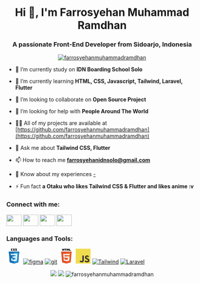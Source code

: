 
<h1 align="center">Hi 👋, I'm Farrosyehan Muhammad Ramdhan</h1>
<h3 align="center">A passionate Front-End Developer from Sidoarjo, Indonesia</h3>


<p align="center">
  <a href="https://github.com/ryo-ma/github-profile-trophy"><img src="https://github-profile-trophy.vercel.app/?username=farrosyehanmuhammadramdhan" alt="farrosyehanmuhammadramdhan" /></a> </img>
</p>

- 🔭 I’m currently study on **IDN Boarding School Solo**

- 🌱 I’m currently learning **HTML, CSS, Javascript, Tailwind, Laravel, Flutter**

- 👯 I’m looking to collaborate on **Open Source Project**

- 🤝 I’m looking for help with **People Around The World**

- 👨‍💻 All of my projects are available at [https://github.com/farrosyehanmuhammadramdhan](https://github.com/farrosyehanmuhammadramdhan)

- 💬 Ask me about **Tailwind CSS, Flutter**

- 📫 How to reach me **farrosyehanidnsolo@gmail.com**

- 📄 Know about my experiences [-](-)
- ⚡ Fun fact **a Otaku who likes Tailwind CSS & Flutter and likes anime :v**


<h3 align="left">Connect with me:</h3>
<p align="left">
<a href="https://www.linkedin.com/in/farrosyehan-muhammad-ramdhan-570914285" target="blank"><img align="center" src="https://raw.githubusercontent.com/rahuldkjain/github-profile-readme-generator/master/src/images/icons/Social/linked-in-alt.svg" alt="" height="30" width="40" /></a>
<a href="https://www.instagram.com/farrosyehanmuhammadramdhan_85/" target="blank"><img align="center" src="https://raw.githubusercontent.com/rahuldkjain/github-profile-readme-generator/master/src/images/icons/Social/instagram.svg" alt="" height="30" width="40" /></a>
<a href="https://www.youtube.com/channel/UCO543PTu1mY9J5sdMZB1IjA" target="blank"><img align="center" src="https://raw.githubusercontent.com/rahuldkjain/github-profile-readme-generator/master/src/images/icons/Social/youtube.svg" alt="" height="30" width="40" /></a>  
<a href="https://www.facebook.com/farrosyehan85/" target="blank"><img align="center" src="https://raw.githubusercontent.com/rahuldkjain/github-profile-readme-generator/master/src/images/icons/Social/facebook.svg" alt="" height="30" width="40" /></a>

</p>

<h3 align="left">Languages and Tools:</h3>
<p align="left"> 
  <a href="https://www.w3schools.com/css/" target="blank"><img src="https://raw.githubusercontent.com/devicons/devicon/master/icons/css3/css3-original-wordmark.svg" alt="css3" width="40" height="40"/></a> 
  <a href="https://www.figma.com/"target="blank"><img src="https://www.vectorlogo.zone/logos/figma/figma-icon.svg" alt="figma" width="40" height="40"/></a> 
  <a href="https://git-scm.com/" target="blank"><img src="https://www.vectorlogo.zone/logos/git-scm/git-scm-icon.svg" alt="git" width="40" height="40"/></a> 
  <a href="https://www.w3.org/html/" target="blank"><img src="https://raw.githubusercontent.com/devicons/devicon/master/icons/html5/html5-original-wordmark.svg" alt="html5" width="40" height="40"/></a> 
  <a href="https://developer.mozilla.org/en-US/docs/Web/JavaScript" target="blank"><img src="https://raw.githubusercontent.com/devicons/devicon/master/icons/javascript/javascript-original.svg" alt="javascript" width="40" height="40"/></a> 
  <a href="https://tailwindcss.com/" target="blank"><img src="https://cdn.iconscout.com/icon/free/png-256/free-tailwind-css-5285308-4406745.png?f=webp" alt="Tailwind" width="40" height="40"/></a> 
  <a href="https://laravel.com/#authorization" target="blank"><img src="https://w7.pngwing.com/pngs/399/620/png-transparent-laravel-hd-logo.png" alt="Laravel" width="40" height="40"/></a> 
</p>

<p align="center">
<img src="https://github-readme-stats.vercel.app/api?username=farrosyehanmuhammadramdhan&show_icons=true&locale=id"bg_color=808080&hide_border=true"alt="farrosyehanmuhammadramdhan"/>
<img src="https://github-readme-streak-stats.herokuapp.com/?user=farrosyehanmuhammadramdhan&locale=id"bg_color=808080&hide_border=true"alt="farrosyehanmuhammadramdhan"/>
<img src="https://github-readme-stats.vercel.app/api/top-langs/?username=farrosyehanmuhammadramdhan&hide_progress=true"bg_color=808080&hide_border=true" alt="farrosyehanmuhammadramdhan"/>
</p>
